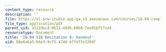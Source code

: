 ```yaml
---
content_type: resource
description: ''
file: https://ol-ocw-studio-app-qa.s3.amazonaws.com/courses/18-04-complex-variables-with-applications-spring-2018/60e6a6a566e39c754740b7f43fe3294f_MIT18_04S18_Recit9-handout.pdf
file_type: application/pdf
parent_uid: 3112dbcd-9b11-49db-60b0-7ee958f57cd4
resourcetype: Document
title: '18.04 S18 Recitation 9: Handout'
uid: 60e6a6a5-66e3-9c75-4740-b7f43fe3294f
---
```


